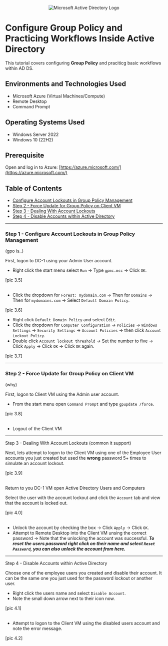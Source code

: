 <p align="center">
<img src="https://i.imgur.com/pU5A58S.png" alt="Microsoft Active Directory Logo"/>
</p>

<h1>Configure Group Policy and Practicing Workflows Inside Active Directory</h1>

This tutorial covers configuring **Group Policy** and praciticg basic workflows within AD DS.

<h2>Environments and Technologies Used</h2>

- Microsoft Azure (Virtual Machines/Compute)
- Remote Desktop
- Command Prompt

<h2>Operating Systems Used </h2>

- Windows Server 2022
- Windows 10 (22H2)

<h2>Prerequisite</h2>

Open and log in to Azure: [https://azure.microsoft.com/](https://azure.microsoft.com/)

## Table of Contents
- [Configure Account Lockouts in Group Policy Management](#step-1---configure-account-lockouts-in-group-policy-management)
- [Step 2 - Force Update for Group Policy on Client VM](#step-2---force-update-for-group-policy-on-client-vm)
- [Step 3 - Dealing With Account Lockouts](#step-3---dealing-with-account-lockouts)
- [Step 4 - Disable Accounts within Active Directory](#step-4---disable-accounts-within-active-directory)


---

### Step 1 - Configure Account Lockouts in Group Policy Management
(gpo is..)


First, logon to DC-1 using your Admin User account.

- Right click the start menu select `Run` → Type `gpmc.msc` → Click `OK`.

[pic 3.5]
<br><br>

- Click the dropdown for `Forest: mydomain.com` → Then for `Domains` → Then for `mydomains.com` → Select `Default Domain Policy`.

[pic 3.6]

- Right click `Default Domain Policy` and select `Edit`.
- Click the dropdown for `Computer Configuration` → `Policies` → `Windows Settings` → `Security Settings` → `Account Policies` → then click `Account Lockout Policy`.
- Double click `Account lockout threshold` → Set the number to five → Click `Apply` → Click `OK` → Click `OK` again.

[pic 3.7]

---

### Step 2 - Force Update for Group Policy on Client VM
(why)

First, logon to Client VM using the Admin user account.

- From the start menu open `Command Prompt` and type `gpupdate /force`.

[pic 3.8]
<br><br>

- Logout of the Client VM

---

Step 3 - Dealing With Account Lockouts
(common it support)

Next, lets attempt to logon to the Client VM using one of the Employee User accounts you just created but used the **wrong** password 5+ times to simulate an account lockout.

[pic 3.9]
<br><br>

Return to you DC-1 VM open Active Directory Users and Computers

Select the user with the account lockout and click the `Account` tab and view that the account is locked out.

[pic 4.0]
<br><br>

- Unlock the account by checking the box → Click `Apply` → Click `OK`.
- Attempt to Remote Desktop into the Client VM unsing the correct password → Note that the unlocking the account was successful.
***To reset the users password right click on their name and select `Reset Password`, you can also unlock the account from here.***

---

Step 4 - Disable Accounts within Active Directory

Choose one of the employee users you created and disable their account. It can be the same one you just used for the password lockout or another user.

- Right click the users name and select `Disable Account`.
- Note the small down arrow next to their icon now.

[pic 4.1]
<br><br>

- Attempt to logon to the Client VM using the disabled users account and note the error message.

[pic 4.2]
